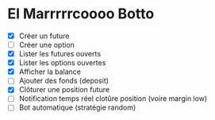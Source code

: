 # El Marrrrrcoooo Botto

- [x] Créer un future
- [ ] Créer une option
- [x] Lister les futures ouverts
- [x] Lister les options ouvertes
- [x] Afficher la balance
- [ ] Ajouter des fonds (deposit)
- [x] Clôturer une position future
- [ ] Notification temps réel clotûre position (voire margin low)
- [ ] Bot automatique (stratégie random)